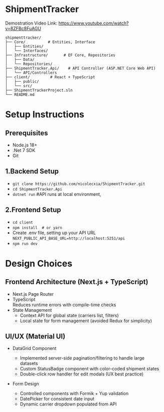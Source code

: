 # ShipmentTracker
 Demostration Video Link: https://www.youtube.com/watch?v=8ZFBc8FuAGU

```text
shipmenttracker/
├── Core/          # Entities, Interface
│   ├── Entities/
│   └── Interfaces/
├── Infrastructure/       # EF Core, Repositories
│   ├── Data/
│   └── Repositories/
├── ShipmentTracker.Api/    # API Controller (ASP.NET Core Web API)
│   └── API/Controllers
├── client/         # React + TypeScript
│   ├── public/
│   └── src/
├── ShipmentTrackerProject.sln
└── README.md
```
# Setup Instructions  
## Prerequisites  
- Node.js 18+
- .Net 7 SDK
- Git

## 1.Backend Setup  
- `git clone https://github.com/nicolecxia/ShipmentTracker.git`
- `cd ShipmentTracker.Api`
- `dotnet run`    #API runs at local environment,

## 2.Frontend Setup  
- `cd client`
- `npm install  # or yarn`
- Create .env file, setting up your API URL<br>
  `NEXT_PUBLIC_API_BASE_URL=http://localhost:5251/api`
- `npm run dev`


# Design Choices  
## Frontend Architecture (Next.js + TypeScript)  
- Next.js Page Router  
- TypeScript  
Reduces runtime errors with compile-time checks  
- State Management<br>
  - Context API for global state (carriers list, filters)<br>
  - Local state for form management (avoided Redux for simplicity)
## UI/UX (Material UI)
- DataGrid Component<br>
  - Implemented server-side pagination/filtering to handle large datasets<br>
  - Custom StatusBadge component with color-coded shipment states<br>
  - Double-click row handler for edit modals (UX best practice)<br>

- Form Design<br>
  - Controlled components with Formik + Yup validation<br>
  - DatePicker for consistent date input<br>
  - Dynamic carrier dropdown populated from API<br>






  
